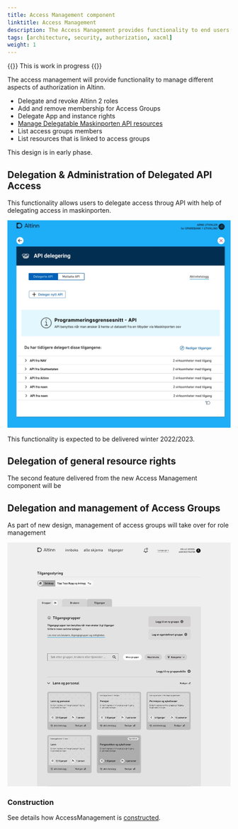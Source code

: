 ```yaml
---
title: Access Management component
linktitle: Access Management
description: The Access Management provides functionality to end users for managing groups, roles and rights 
tags: [architecture, security, authorization, xacml]
weight: 1
---
```


{{<notice warning>}}
This is work in progress
{{</notice>}}

The access management will provide functionality to manage different aspects of authorization in Altinn.

- Delegate and revoke Altinn 2 roles
- Add and remove membership for Access Groups
- Delegate App and instance rights
- [Manage Delegatable Maskinporten API resources](https://github.com/Altinn/altinn-authorization/issues/59)
- List access groups members
- List resources that is linked to access groups


This design is in early phase. 

## Delegation & Administration of Delegated API Access 

This functionality allows users to delegate access throug API with help of delegating access in maskinporten.

![API Delegations](apidelegations.jpg "API Delegations")

This functionality is expected to be delivered winter 2022/2023.

## Delegation of general resource rights

The second feature delivered from the new Access Management component will be 

## Delegation and management of Access Groups

As part of new design, management of access groups will take over for role management

![Access groups](accessgroups.jpg "Access groups management")

### Construction

See details how AccessManagement is [constructed](/technology/architecture/components/application/construction/altinn-platform/authorization/accessmanagment/).